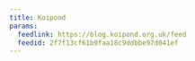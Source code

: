 ```yaml
---
title: Koipond
params:
  feedlink: https://blog.koipond.org.uk/feed
  feedid: 2f7f13cf61b9faa18c9ddbbe97d041ef
---
```

